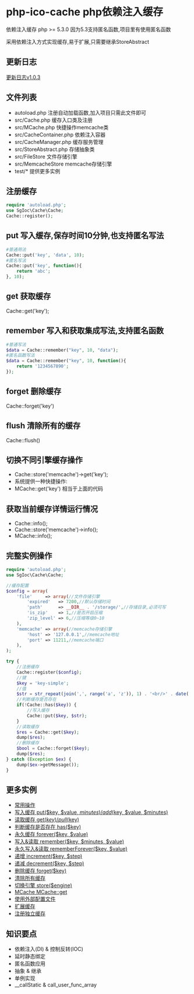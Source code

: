 # php-ico-cache php依赖注入缓存

依赖注入缓存 php >= 5.3.0 因为5.3支持匿名函数,项目里有使用匿名函数

采用依赖注入方式实现缓存,易于扩展,只需要继承StoreAbstract


## 更新日志
[更新日志v1.0.3](CHANGELOG.md)

## 文件列表
- autoload.php 注册自动加载函数,加入项目只需此文件即可
- src/Cache.php 缓存入口类及注册
- src/MCache.php 快捷操作memcache类
- src/CacheContainer.php 依赖注入容器
- src/CacheManager.php 缓存服务管理
- src/StoreAbstract.php 存储抽象类
- src/FileStore 文件存储引擎
- src/MemcacheStore memcache存储引擎
- test/* 提供更多实例

## 注册缓存
```php
require 'autoload.php';
use SgIoc\Cache\Cache;
Cache::register();
```

## put 写入缓存,保存时间10分钟,也支持匿名写法
```php
#普通用法
Cache::put('key', 'data', 10);
#匿名写法
Cache::put('key', function(){
    return 'abc';
}, 10);
```

## get 获取缓存
Cache::get('key');

## remember 写入和获取集成写法,支持匿名函数
```php
#普通写法
$data = Cache::remember("key", 10, "data");
#匿名函数写法 
$data = Cache::remember("key", 10, function(){  
    return '1234567890';
});
```

## forget 删除缓存
Cache::forget('key')

## flush 清除所有的缓存
Cache::flush()

## 切换不同引擎缓存操作
- Cache::store('memcache')->get('key');
- 系统提供一种快捷操作:
- MCache::get('key') 相当于上面的代码

## 获取当前缓存详情运行情况 
- Cache::info();
- Cache::store('memcache')->info();
- MCache::info();


## 完整实例操作
```php
require 'autoload.php';
use SgIoc\Cache\Cache;

//缓存配置
$config = array(
    'file'     => array(//文件存储引擎
        'expired'   => 7200,//默认存储时间
        'path'      => __DIR__ . '/storage/',//存储目录,必须可写
        'is_zip'    => 1,//是否开启压缩
        'zip_level' => 6,//压缩等级0~10
    ),
    'memcache' => array(//memcache存储引擎
        'host' => '127.0.0.1',//memcache地址
        'port' => 11211,//memcache端口
    ),
);

try {
    //注册缓存
    Cache::register($config);
    //键
    $key = 'key-simple';
    //值
    $str = str_repeat(join(',', range('a', 'z')), 1) . '<br/>' . date('H:i:s');
    //判断缓存是否存在
    if(!Cache::has($key)) {
        //写入缓存
        Cache::put($key, $str);
    }
    //读取缓存
    $res = Cache::get($key);
    dump($res);
    //删除缓存
    $bool = Cache::forget($key);
    dump($res);
} catch (Exception $ex) {
    dump($ex->getMessage());
}
```


## 更多实例
- [常用操作](test/exa-simple.php)
- [写入缓存 put($key, $value, $minutes)/add($key, $value, $minutes)](test/exa-add-put.php)
- [读取缓存 get($key)/pull($key)](test/exa-get-pull.php)
- [判断缓存是否存在 has($key)](test/exa-has.php)
- [永久缓存 forever($key, $value)](test/exa-forever.php)
- [写入&读取 remember($key, $minutes, $value)](test/exa-remember.php)
- [永久写入&读取 rememberForever($key, $value)](test/exa-rememberForever.php)
- [递增 increment($key, $step)](test/exa-increment.php)
- [递减 decrement($key, $step)](test/exa-decrement.php)
- [删除缓存 forget($key)](test/exa-forget.php)
- [清除所有缓存](test/exa-flush.php)
- [切换引擎 store($engine)](test/exa-store.php)
- [MCache MCache::get](test/exa-mcache.php)
- [使用外部配置文件](test/exa-config.php)
- [扩展缓存](test/exa-extends.php)
- [注册独立缓存](test/exa-register.php)

## 知识要点
- 依赖注入(DI) & 控制反转(IOC)
- 延时静态绑定
- 匿名函数应用
- 抽象 & 继承
- 单例实现
- __callStatic & call_user_func_array